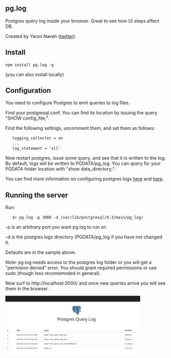 ## pg.log
Postgres query log inside your browser.
Great to see how UI steps affect DB.

Created by Yaron Naveh ([twitter](https://twitter.com/YaronNaveh)).

## Install

    npm install pg.log -g

(you can also install locally)

## Configuration
You need to configure Postgres to emit queries to log files.

Find your postgresql.conf. You can find its location by issuing the query "SHOW config_file;".

Find the following settings, uncomment them, and set them as follows:

`````
   logging_collector = on
   ...
   log_statement = 'all'
`````

Now restart postgres, issue some query, and see that it is written to the log.
By default, logs will be written to PGDATA/pg_log. You can query for your PGDATA folder location with "show data_directory;".


You can find more information on configuring postgres logs [here](http://stackoverflow.com/questions/722221/how-to-log-postgres-sql-queries) and [here](http://www.postgresql.org/docs/9.3/static/runtime-config-logging.html).


## Running the server

Run:

`````
   $> pg.log -p 3000 -d /var/lib/postgresql/9.3/main/pg_log/  
`````
-p is an arbitrary port you want pg.log to run on 

-d is the postgres logs directory (PGDATA/pg_log if you have not changed it. 

Defaults are in the sample above.

Note: pg.log needs access to the postgres log folder or you will get a "permision denied" error. You should grant required permissions or use sudo (though less recomemnded in general).

Now surf to http://localhost:3000/ and once new queries arrive you will see them in the browser.


<img src="https://raw.githubusercontent.com/yaronn/pg.log/master/public/pg.log.png"  width="420px" />
